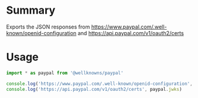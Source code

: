 # Summary

Exports the JSON responses from https://www.paypal.com/.well-known/openid-configuration and https://api.paypal.com/v1/oauth2/certs

# Usage

```js
import * as paypal from '@wellknowns/paypal'

console.log('https://www.paypal.com/.well-known/openid-configuration', paypal.metadata)
console.log('https://api.paypal.com/v1/oauth2/certs', paypal.jwks)
```
